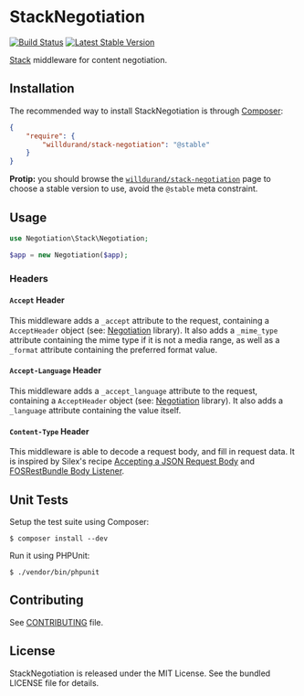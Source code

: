 StackNegotiation
================

[![Build
Status](https://travis-ci.org/willdurand/StackNegotiation.png?branch=master)](http://travis-ci.org/willdurand/StackNegotiation)
[![Latest Stable
Version](https://poser.pugx.org/willdurand/stack-negotiation/v/stable.png)](https://packagist.org/packages/willdurand/stack-negotiation)

[Stack](http://stackphp.com) middleware for content negotiation.


Installation
------------

The recommended way to install StackNegotiation is through
[Composer](http://getcomposer.org/):

``` json
{
    "require": {
        "willdurand/stack-negotiation": "@stable"
    }
}
```

**Protip:** you should browse the
[`willdurand/stack-negotiation`](https://packagist.org/packages/willdurand/stack-negotiation)
page to choose a stable version to use, avoid the `@stable` meta constraint.


Usage
-----

```php
use Negotiation\Stack\Negotiation;

$app = new Negotiation($app);
```

### Headers

#### `Accept` Header

This middleware adds a `_accept` attribute to the request, containing a
`AcceptHeader` object (see:
[Negotiation](https://github.com/willdurand/Negotiation) library). It also adds
a `_mime_type` attribute containing the mime type if it is not a media range, as
well as a `_format` attribute containing the preferred format value.

#### `Accept-Language` Header

This middleware adds a `_accept_language` attribute to the request, containing a
`AcceptHeader` object (see:
[Negotiation](https://github.com/willdurand/Negotiation) library). It also adds
a `_language` attribute containing the value itself.

#### `Content-Type` Header

This middleware is able to decode a request body, and fill in request data. It
is inspired by Silex's recipe [Accepting a JSON Request
Body](http://silex.sensiolabs.org/doc/cookbook/json_request_body.html) and
[FOSRestBundle Body
Listener](https://github.com/FriendsOfSymfony/FOSRestBundle/blob/master/Resources/doc/3-listener-support.md#body-listener).


Unit Tests
----------

Setup the test suite using Composer:

    $ composer install --dev

Run it using PHPUnit:

    $ ./vendor/bin/phpunit


Contributing
------------

See
[CONTRIBUTING](https://github.com/willdurand/StackNegotiation/blob/master/CONTRIBUTING.md)
file.


License
-------

StackNegotiation is released under the MIT License. See the bundled LICENSE file
for details.
